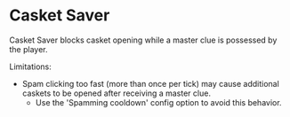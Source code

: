# Casket Saver
Casket Saver blocks casket opening while a master clue is possessed by the player.

Limitations:
- Spam clicking too fast (more than once per tick) may cause additional caskets to be opened after receiving a master clue.
    - Use the 'Spamming cooldown' config option to avoid this behavior.
